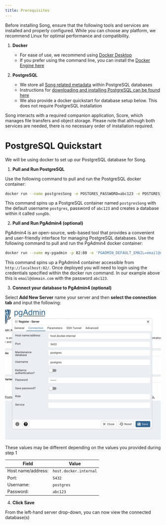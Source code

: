 ```yaml
---
title: Prerequisites
---
```


Before installing Song, ensure that the following tools and services are installed and properly configured. While you can choose any platform, we recommend Linux for optimal performance and compatibility.

1. **Docker**

   - For ease of use, we recommend using <a href="https://www.docker.com/products/docker-desktop/" target="_blank" rel="noopener noreferrer">Docker Desktop</a>
   - If you prefer using the command line, you can install the <a href="https://docs.docker.com/engine/install/" target="_blank" rel="noopener noreferrer">Docker Engine here</a>

2. **PostgreSQL**

   - We store all [Song related metadata](/documentation/ego/technical) within PostgreSQL databases
   - Instructions for <a href="https://www.postgresql.org/download/" target="_blank" rel="noopener noreferrer">downloading and installing PostgreSQL can be found here</a>
   - We also provide a docker quickstart for database setup below. This does not require PostgreSQL installation

<Note title="Setting up the Companion File transfer Service">Song interacts with a required companion application, Score, which manages file transfers and object storage. Please note that although both services are needed, there is no necessary order of installation required.</Note>

# PostgreSQL Quickstart

We will be using docker to set up our PostgreSQL database for Song.

1. **Pull and Run PostgreSQL**

Use the following command to pull and run the PostgreSQL docker container:

```bash
docker run --name postgresSong -e POSTGRES_PASSWORD=abc123 -e POSTGRES_DB=songDb -p 5432:5432 -d postgres
```

This command spins up a PostgreSQL container named `postgresSong` with the default username `postgres`, password of `abc123` and creates a database within it called `songDb`.

2. **Pull and Run PgAdmin4 (optional)**

PgAdmin4 is an open-source, web-based tool that provides a convenient and user-friendly interface for managing PostgreSQL databases. Use the following command to pull and run the PgAdmin4 docker container:

```bash
docker run --name my-pgadmin -p 82:80 -e 'PGADMIN_DEFAULT_EMAIL=email@domain.com' -e 'PGADMIN_DEFAULT_PASSWORD=abc123' -d dpage/pgadmin4
```

This command spins up a PgAdmin4 container accessible from `http://localhost:82/`. Once deployed you will need to login using the credentials specified within the docker run command. In our example above this is `email@domain.com` with the password `abc123`.

3. **Connect your database to PgAdmin4 (optional)**

Select **Add New Server** name your server and then **select the connection tab** and input the following:

![PgAdmin Configuration](../../ego/assets/pgadmin-config.png)

These values may be different depending on the values you provided during step 1

| Field              | Value                  |
| ------------------ | ---------------------- |
| Host name/address: | `host.docker.internal` |
| Port:              | `5432`                 |
| Username:          | `postgres`             |
| Password:          | `abc123`               |

4. **Click Save**

From the left-hand server drop-down, you can now view the connected database(s)
